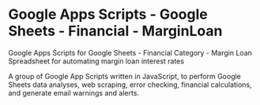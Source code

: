 # Google Apps Scripts - Google Sheets - Financial - MarginLoan
Google Apps Scripts for Google Sheets - Financial Category - Margin Loan Spreadsheet for automating margin loan interest rates

A group of Google App Scripts written in JavaScript, to perform Google Sheets data analyses, web scraping, error checking, financial calculations, and generate email warnings and alerts.
